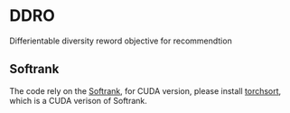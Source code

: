 # DDRO
Differientable diversity reword objective for recommendtion


## Softrank 

The code rely on the [Softrank](https://github.com/google-research/fast-soft-sort/tree/master), for CUDA version, please install [torchsort](https://github.com/teddykoker/torchsort), which is a CUDA verison of Softrank.

